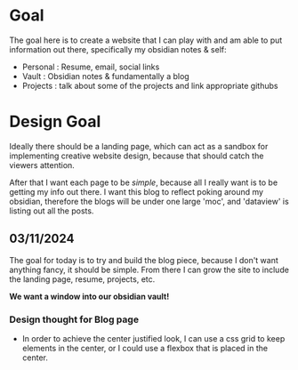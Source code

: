 # Goal

The goal here is to create a website that I can play with and am able to put information out there, specifically my obsidian notes & self:
 - Personal : Resume, email, social links
 - Vault : Obsidian notes & fundamentally a blog
 - Projects : talk about some of the projects and link appropriate githubs


# Design Goal

Ideally there should be a landing page, which can act as a sandbox for implementing creative website design, because that should catch the viewers attention. 

After that I want each page to be *simple*, because all I really want is to be getting my info out there. I want this blog to reflect poking around my obsidian, therefore the blogs will be under one large 'moc', and 'dataview' is listing out all the posts. 


## 03/11/2024 

The goal for today is to try and build the blog piece, because I don't want anything fancy, it should be simple. From there I can grow the site to include the landing page, resume, projects, etc. 

**We want a window into our obsidian vault!**

### Design thought for Blog page

- In order to achieve the center justified look, I can use a css grid to keep elements in the center, or I could use a flexbox that is placed in the center.

